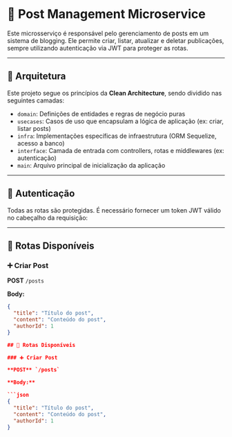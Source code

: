 # 📝 Post Management Microservice

Este microsserviço é responsável pelo gerenciamento de posts em um sistema de blogging. Ele permite criar, listar, atualizar e deletar publicações, sempre utilizando autenticação via JWT para proteger as rotas.

---

## 🧱 Arquitetura

Este projeto segue os princípios da **Clean Architecture**, sendo dividido nas seguintes camadas:

- `domain`: Definições de entidades e regras de negócio puras
- `usecases`: Casos de uso que encapsulam a lógica de aplicação (ex: criar, listar posts)
- `infra`: Implementações específicas de infraestrutura (ORM Sequelize, acesso a banco)
- `interface`: Camada de entrada com controllers, rotas e middlewares (ex: autenticação)
- `main`: Arquivo principal de inicialização da aplicação

---

## 🔐 Autenticação

Todas as rotas são protegidas. É necessário fornecer um token JWT válido no cabeçalho da requisição:


---

## 📡 Rotas Disponíveis

### ➕ Criar Post

**POST** `/posts`

**Body:**

```json
{
  "title": "Título do post",
  "content": "Conteúdo do post",
  "authorId": 1
}

## 📡 Rotas Disponíveis

### ➕ Criar Post

**POST** `/posts`

**Body:**

```json
{
  "title": "Título do post",
  "content": "Conteúdo do post",
  "authorId": 1
}





